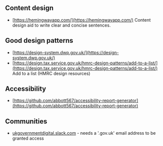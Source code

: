 
## Content design

- [https://hemingwayapp.com/](https://hemingwayapp.com/) Content design aid to write clear and concise sentences.

## Good design patterns

- [https://design-system.dwp.gov.uk/](https://design-system.dwp.gov.uk/)
- [https://design.tax.service.gov.uk/hmrc-design-patterns/add-to-a-list/](https://design.tax.service.gov.uk/hmrc-design-patterns/add-to-a-list/) Add to a list (HMRC design resources)

## Accessibility

- [https://github.com/abbott567/accessibility-report-generator](https://github.com/abbott567/accessibility-report-generator)

## Communities

- [ukgovernmentdigital.slack.com](ukgovernmentdigital.slack.com) - needs a '.gov.uk' email address to be granted access